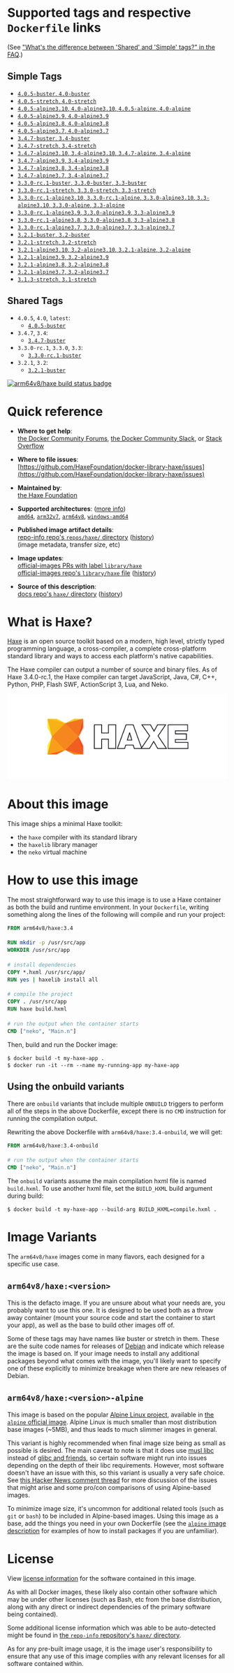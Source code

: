 <!--

********************************************************************************

WARNING:

    DO NOT EDIT "haxe/README.md"

    IT IS AUTO-GENERATED

    (from the other files in "haxe/" combined with a set of templates)

********************************************************************************

-->

# Supported tags and respective `Dockerfile` links

(See ["What's the difference between 'Shared' and 'Simple' tags?" in the FAQ](https://github.com/docker-library/faq#whats-the-difference-between-shared-and-simple-tags).)

## Simple Tags

-	[`4.0.5-buster`, `4.0-buster`](https://github.com/HaxeFoundation/docker-library-haxe/blob/38b1ceb14a5692ae2c655c056baaff79d963da33/4.0/buster/Dockerfile)
-	[`4.0.5-stretch`, `4.0-stretch`](https://github.com/HaxeFoundation/docker-library-haxe/blob/38b1ceb14a5692ae2c655c056baaff79d963da33/4.0/stretch/Dockerfile)
-	[`4.0.5-alpine3.10`, `4.0-alpine3.10`, `4.0.5-alpine`, `4.0-alpine`](https://github.com/HaxeFoundation/docker-library-haxe/blob/38b1ceb14a5692ae2c655c056baaff79d963da33/4.0/alpine3.10/Dockerfile)
-	[`4.0.5-alpine3.9`, `4.0-alpine3.9`](https://github.com/HaxeFoundation/docker-library-haxe/blob/38b1ceb14a5692ae2c655c056baaff79d963da33/4.0/alpine3.9/Dockerfile)
-	[`4.0.5-alpine3.8`, `4.0-alpine3.8`](https://github.com/HaxeFoundation/docker-library-haxe/blob/38b1ceb14a5692ae2c655c056baaff79d963da33/4.0/alpine3.8/Dockerfile)
-	[`4.0.5-alpine3.7`, `4.0-alpine3.7`](https://github.com/HaxeFoundation/docker-library-haxe/blob/38b1ceb14a5692ae2c655c056baaff79d963da33/4.0/alpine3.7/Dockerfile)
-	[`3.4.7-buster`, `3.4-buster`](https://github.com/HaxeFoundation/docker-library-haxe/blob/b62c53f203ae20f2b3dcc1af2881ccab602a4fe1/3.4/buster/Dockerfile)
-	[`3.4.7-stretch`, `3.4-stretch`](https://github.com/HaxeFoundation/docker-library-haxe/blob/b62c53f203ae20f2b3dcc1af2881ccab602a4fe1/3.4/stretch/Dockerfile)
-	[`3.4.7-alpine3.10`, `3.4-alpine3.10`, `3.4.7-alpine`, `3.4-alpine`](https://github.com/HaxeFoundation/docker-library-haxe/blob/b62c53f203ae20f2b3dcc1af2881ccab602a4fe1/3.4/alpine3.10/Dockerfile)
-	[`3.4.7-alpine3.9`, `3.4-alpine3.9`](https://github.com/HaxeFoundation/docker-library-haxe/blob/b62c53f203ae20f2b3dcc1af2881ccab602a4fe1/3.4/alpine3.9/Dockerfile)
-	[`3.4.7-alpine3.8`, `3.4-alpine3.8`](https://github.com/HaxeFoundation/docker-library-haxe/blob/b62c53f203ae20f2b3dcc1af2881ccab602a4fe1/3.4/alpine3.8/Dockerfile)
-	[`3.4.7-alpine3.7`, `3.4-alpine3.7`](https://github.com/HaxeFoundation/docker-library-haxe/blob/b62c53f203ae20f2b3dcc1af2881ccab602a4fe1/3.4/alpine3.7/Dockerfile)
-	[`3.3.0-rc.1-buster`, `3.3.0-buster`, `3.3-buster`](https://github.com/HaxeFoundation/docker-library-haxe/blob/b62c53f203ae20f2b3dcc1af2881ccab602a4fe1/3.3/buster/Dockerfile)
-	[`3.3.0-rc.1-stretch`, `3.3.0-stretch`, `3.3-stretch`](https://github.com/HaxeFoundation/docker-library-haxe/blob/b62c53f203ae20f2b3dcc1af2881ccab602a4fe1/3.3/stretch/Dockerfile)
-	[`3.3.0-rc.1-alpine3.10`, `3.3.0-rc.1-alpine`, `3.3.0-alpine3.10`, `3.3-alpine3.10`, `3.3.0-alpine`, `3.3-alpine`](https://github.com/HaxeFoundation/docker-library-haxe/blob/b62c53f203ae20f2b3dcc1af2881ccab602a4fe1/3.3/alpine3.10/Dockerfile)
-	[`3.3.0-rc.1-alpine3.9`, `3.3.0-alpine3.9`, `3.3-alpine3.9`](https://github.com/HaxeFoundation/docker-library-haxe/blob/b62c53f203ae20f2b3dcc1af2881ccab602a4fe1/3.3/alpine3.9/Dockerfile)
-	[`3.3.0-rc.1-alpine3.8`, `3.3.0-alpine3.8`, `3.3-alpine3.8`](https://github.com/HaxeFoundation/docker-library-haxe/blob/b62c53f203ae20f2b3dcc1af2881ccab602a4fe1/3.3/alpine3.8/Dockerfile)
-	[`3.3.0-rc.1-alpine3.7`, `3.3.0-alpine3.7`, `3.3-alpine3.7`](https://github.com/HaxeFoundation/docker-library-haxe/blob/b62c53f203ae20f2b3dcc1af2881ccab602a4fe1/3.3/alpine3.7/Dockerfile)
-	[`3.2.1-buster`, `3.2-buster`](https://github.com/HaxeFoundation/docker-library-haxe/blob/b62c53f203ae20f2b3dcc1af2881ccab602a4fe1/3.2/buster/Dockerfile)
-	[`3.2.1-stretch`, `3.2-stretch`](https://github.com/HaxeFoundation/docker-library-haxe/blob/b62c53f203ae20f2b3dcc1af2881ccab602a4fe1/3.2/stretch/Dockerfile)
-	[`3.2.1-alpine3.10`, `3.2-alpine3.10`, `3.2.1-alpine`, `3.2-alpine`](https://github.com/HaxeFoundation/docker-library-haxe/blob/b62c53f203ae20f2b3dcc1af2881ccab602a4fe1/3.2/alpine3.10/Dockerfile)
-	[`3.2.1-alpine3.9`, `3.2-alpine3.9`](https://github.com/HaxeFoundation/docker-library-haxe/blob/b62c53f203ae20f2b3dcc1af2881ccab602a4fe1/3.2/alpine3.9/Dockerfile)
-	[`3.2.1-alpine3.8`, `3.2-alpine3.8`](https://github.com/HaxeFoundation/docker-library-haxe/blob/b62c53f203ae20f2b3dcc1af2881ccab602a4fe1/3.2/alpine3.8/Dockerfile)
-	[`3.2.1-alpine3.7`, `3.2-alpine3.7`](https://github.com/HaxeFoundation/docker-library-haxe/blob/b62c53f203ae20f2b3dcc1af2881ccab602a4fe1/3.2/alpine3.7/Dockerfile)
-	[`3.1.3-stretch`, `3.1-stretch`](https://github.com/HaxeFoundation/docker-library-haxe/blob/b62c53f203ae20f2b3dcc1af2881ccab602a4fe1/3.1/stretch/Dockerfile)

## Shared Tags

-	`4.0.5`, `4.0`, `latest`:
	-	[`4.0.5-buster`](https://github.com/HaxeFoundation/docker-library-haxe/blob/38b1ceb14a5692ae2c655c056baaff79d963da33/4.0/buster/Dockerfile)
-	`3.4.7`, `3.4`:
	-	[`3.4.7-buster`](https://github.com/HaxeFoundation/docker-library-haxe/blob/b62c53f203ae20f2b3dcc1af2881ccab602a4fe1/3.4/buster/Dockerfile)
-	`3.3.0-rc.1`, `3.3.0`, `3.3`:
	-	[`3.3.0-rc.1-buster`](https://github.com/HaxeFoundation/docker-library-haxe/blob/b62c53f203ae20f2b3dcc1af2881ccab602a4fe1/3.3/buster/Dockerfile)
-	`3.2.1`, `3.2`:
	-	[`3.2.1-buster`](https://github.com/HaxeFoundation/docker-library-haxe/blob/b62c53f203ae20f2b3dcc1af2881ccab602a4fe1/3.2/buster/Dockerfile)

[![arm64v8/haxe build status badge](https://img.shields.io/jenkins/s/https/doi-janky.infosiftr.net/job/multiarch/job/arm64v8/job/haxe.svg?label=arm64v8/haxe%20%20build%20job)](https://doi-janky.infosiftr.net/job/multiarch/job/arm64v8/job/haxe/)

# Quick reference

-	**Where to get help**:  
	[the Docker Community Forums](https://forums.docker.com/), [the Docker Community Slack](http://dockr.ly/slack), or [Stack Overflow](https://stackoverflow.com/search?tab=newest&q=docker)

-	**Where to file issues**:  
	[https://github.com/HaxeFoundation/docker-library-haxe/issues](https://github.com/HaxeFoundation/docker-library-haxe/issues)

-	**Maintained by**:  
	[the Haxe Foundation](https://github.com/HaxeFoundation/docker-library-haxe)

-	**Supported architectures**: ([more info](https://github.com/docker-library/official-images#architectures-other-than-amd64))  
	[`amd64`](https://hub.docker.com/r/amd64/haxe/), [`arm32v7`](https://hub.docker.com/r/arm32v7/haxe/), [`arm64v8`](https://hub.docker.com/r/arm64v8/haxe/), [`windows-amd64`](https://hub.docker.com/r/winamd64/haxe/)

-	**Published image artifact details**:  
	[repo-info repo's `repos/haxe/` directory](https://github.com/docker-library/repo-info/blob/master/repos/haxe) ([history](https://github.com/docker-library/repo-info/commits/master/repos/haxe))  
	(image metadata, transfer size, etc)

-	**Image updates**:  
	[official-images PRs with label `library/haxe`](https://github.com/docker-library/official-images/pulls?q=label%3Alibrary%2Fhaxe)  
	[official-images repo's `library/haxe` file](https://github.com/docker-library/official-images/blob/master/library/haxe) ([history](https://github.com/docker-library/official-images/commits/master/library/haxe))

-	**Source of this description**:  
	[docs repo's `haxe/` directory](https://github.com/docker-library/docs/tree/master/haxe) ([history](https://github.com/docker-library/docs/commits/master/haxe))

# What is Haxe?

[Haxe](https://haxe.org) is an open source toolkit based on a modern, high level, strictly typed programming language, a cross-compiler, a complete cross-platform standard library and ways to access each platform's native capabilities.

The Haxe compiler can output a number of source and binary files. As of Haxe 3.4.0-rc.1, the Haxe compiler can target JavaScript, Java, C#, C++, Python, PHP, Flash SWF, ActionScript 3, Lua, and Neko.

![logo](https://raw.githubusercontent.com/docker-library/docs/8ae987dec04fb5ecc15adcba1f9d62b40d0d3ec2/haxe/logo.png)

# About this image

This image ships a minimal Haxe toolkit:

-	the `haxe` compiler with its standard library
-	the `haxelib` library manager
-	the `neko` virtual machine

# How to use this image

The most straightforward way to use this image is to use a Haxe container as both the build and runtime environment. In your `Dockerfile`, writing something along the lines of the following will compile and run your project:

```dockerfile
FROM arm64v8/haxe:3.4

RUN mkdir -p /usr/src/app
WORKDIR /usr/src/app

# install dependencies
COPY *.hxml /usr/src/app/
RUN yes | haxelib install all

# compile the project
COPY . /usr/src/app
RUN haxe build.hxml

# run the output when the container starts
CMD ["neko", "Main.n"]
```

Then, build and run the Docker image:

```console
$ docker build -t my-haxe-app .
$ docker run -it --rm --name my-running-app my-haxe-app
```

## Using the onbuild variants

There are `onbuild` variants that include multiple `ONBUILD` triggers to perform all of the steps in the above Dockerfile, except there is no `CMD` instruction for running the compilation output.

Rewriting the above Dockerfile with `arm64v8/haxe:3.4-onbuild`, we will get:

```dockerfile
FROM arm64v8/haxe:3.4-onbuild

# run the output when the container starts
CMD ["neko", "Main.n"]
```

The `onbuild` variants assume the main compilation hxml file is named `build.hxml`. To use another hxml file, set the `BUILD_HXML` build argument during build:

```console
$ docker build -t my-haxe-app --build-arg BUILD_HXML=compile.hxml .
```

# Image Variants

The `arm64v8/haxe` images come in many flavors, each designed for a specific use case.

## `arm64v8/haxe:<version>`

This is the defacto image. If you are unsure about what your needs are, you probably want to use this one. It is designed to be used both as a throw away container (mount your source code and start the container to start your app), as well as the base to build other images off of.

Some of these tags may have names like buster or stretch in them. These are the suite code names for releases of [Debian](https://wiki.debian.org/DebianReleases) and indicate which release the image is based on. If your image needs to install any additional packages beyond what comes with the image, you'll likely want to specify one of these explicitly to minimize breakage when there are new releases of Debian.

## `arm64v8/haxe:<version>-alpine`

This image is based on the popular [Alpine Linux project](http://alpinelinux.org), available in [the `alpine` official image](https://hub.docker.com/_/alpine). Alpine Linux is much smaller than most distribution base images (~5MB), and thus leads to much slimmer images in general.

This variant is highly recommended when final image size being as small as possible is desired. The main caveat to note is that it does use [musl libc](http://www.musl-libc.org) instead of [glibc and friends](http://www.etalabs.net/compare_libcs.html), so certain software might run into issues depending on the depth of their libc requirements. However, most software doesn't have an issue with this, so this variant is usually a very safe choice. See [this Hacker News comment thread](https://news.ycombinator.com/item?id=10782897) for more discussion of the issues that might arise and some pro/con comparisons of using Alpine-based images.

To minimize image size, it's uncommon for additional related tools (such as `git` or `bash`) to be included in Alpine-based images. Using this image as a base, add the things you need in your own Dockerfile (see the [`alpine` image description](https://hub.docker.com/_/alpine/) for examples of how to install packages if you are unfamiliar).

# License

View [license information](https://haxe.org/foundation/open-source.html) for the software contained in this image.

As with all Docker images, these likely also contain other software which may be under other licenses (such as Bash, etc from the base distribution, along with any direct or indirect dependencies of the primary software being contained).

Some additional license information which was able to be auto-detected might be found in [the `repo-info` repository's `haxe/` directory](https://github.com/docker-library/repo-info/tree/master/repos/haxe).

As for any pre-built image usage, it is the image user's responsibility to ensure that any use of this image complies with any relevant licenses for all software contained within.
